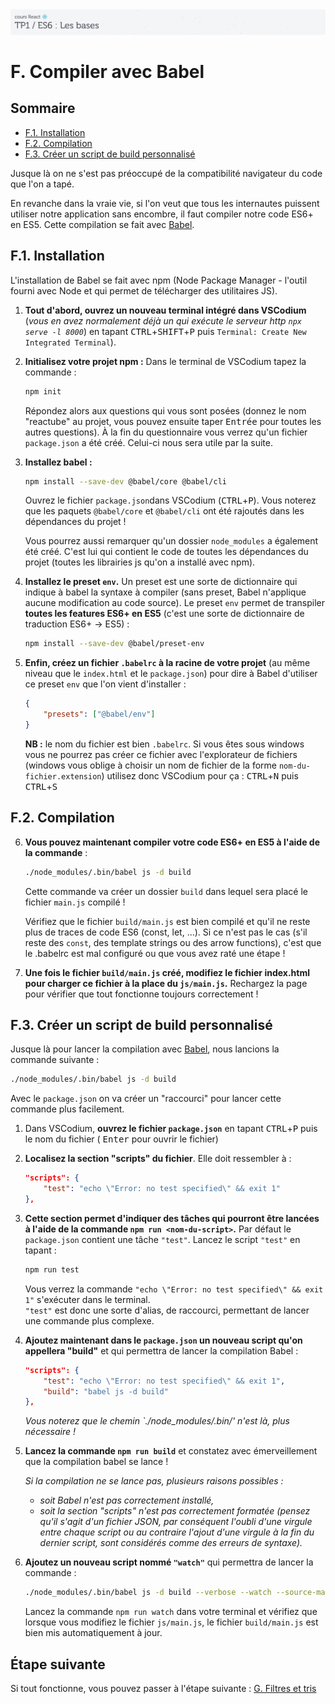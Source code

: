 <img src="images/readme/header-small.jpg" >

# F. Compiler avec Babel <!-- omit in toc -->

## Sommaire <!-- omit in toc -->
- [F.1. Installation](#f1-installation)
- [F.2. Compilation](#f2-compilation)
- [F.3. Créer un script de build personnalisé](#f3-créer-un-script-de-build-personnalisé)

Jusque là on ne s'est pas préoccupé de la compatibilité navigateur du code que l'on a tapé.

En revanche dans la vraie vie, si l'on veut que tous les internautes puissent utiliser notre application sans encombre, il faut compiler notre code ES6+ en ES5. Cette compilation se fait avec [Babel](https://babeljs.io).

## F.1. Installation
L'installation de Babel se fait avec npm (Node Package Manager - l'outil fourni avec Node et qui permet de télécharger des utilitaires JS).

1. **Tout d'abord, ouvrez un nouveau terminal intégré dans VSCodium** (*vous en avez normalement déjà un qui exécute le serveur http `npx serve -l 8000`*) en tapant <kbd>CTRL</kbd>+<kbd>SHIFT</kbd>+<kbd>P</kbd> puis `Terminal: Create New Integrated Terminal`).

2. **Initialisez votre projet npm :** Dans le terminal de VSCodium tapez la commande :
	```bash
	npm init
	```
	Répondez alors aux questions qui vous sont posées (donnez le nom "reactube" au projet, vous pouvez ensuite taper <kbd>Entrée</kbd> pour toutes les autres questions). À la fin du questionnaire vous verrez qu'un fichier `package.json` a été créé. Celui-ci nous sera utile par la suite.

3. **Installez babel :**
	```bash
	npm install --save-dev @babel/core @babel/cli
	```
	Ouvrez le fichier `package.json`dans VSCodium (<kbd>CTRL</kbd>+<kbd>P</kbd>). Vous noterez que les paquets `@babel/core` et `@babel/cli` ont été rajoutés dans les dépendances du projet !

	Vous pourrez aussi remarquer qu'un dossier `node_modules` a également été créé. C'est lui qui contient le code de toutes les dépendances du projet (toutes les librairies js qu'on a installé avec npm).

4. **Installez le preset `env`.** Un preset est une sorte de dictionnaire qui indique à babel la syntaxe à compiler (sans preset, Babel n'applique aucune modification au code source). Le preset `env` permet de transpiler **toutes les features ES6+ en ES5** (c'est une sorte de dictionnaire de traduction ES6+ -> ES5) :
	```bash
	npm install --save-dev @babel/preset-env
	```
5. **Enfin, créez un fichier `.babelrc` à la racine de votre projet** (au même niveau que le `index.html` et le `package.json`) pour dire à Babel d'utiliser ce preset `env` que l'on vient d'installer :
	```json
	{
		"presets": ["@babel/env"]
	}
	```
	**NB :** le nom du fichier est bien `.babelrc`. Si vous êtes sous windows vous ne pourrez pas créer ce fichier avec l'explorateur de fichiers (windows vous oblige à choisir un nom de fichier de la forme `nom-du-fichier.extension`) utilisez donc VSCodium pour ça : <kbd>CTRL</kbd>+<kbd>N</kbd> puis <kbd>CTRL</kbd>+<kbd>S</kbd>

## F.2. Compilation
6. **Vous pouvez maintenant compiler votre code ES6+ en ES5 à l'aide de la commande** :
	```bash
	./node_modules/.bin/babel js -d build
	```
	Cette commande va créer un dossier `build` dans lequel sera placé le fichier `main.js` compilé !

	Vérifiez que le fichier `build/main.js` est bien compilé et qu'il ne reste plus de traces de code ES6 (const, let, ...). Si ce n'est pas le cas (s'il reste des `const`, des template strings ou des arrow functions), c'est que le .babelrc est mal configuré ou que vous avez raté une étape !

7. **Une fois le fichier `build/main.js` créé, modifiez le fichier index.html pour charger ce fichier à la place du `js/main.js`.** Rechargez la page pour vérifier que tout fonctionne toujours correctement !

## F.3. Créer un script de build personnalisé
Jusque là pour lancer la compilation avec [Babel](https://babeljs.io), nous lancions la commande suivante :

```bash
./node_modules/.bin/babel js -d build
```

Avec le `package.json` on va créer un "raccourci" pour lancer cette commande plus facilement.
1. Dans VSCodium, **ouvrez le fichier `package.json`** en tapant <kbd>CTRL</kbd>+<kbd>P</kbd> puis le nom du fichier ( <kbd>Enter</kbd> pour ouvrir le fichier)
2. **Localisez la section "scripts" du fichier**. Elle doit ressembler à :
	```json
	"scripts": {
		"test": "echo \"Error: no test specified\" && exit 1"
	},
	```
4. **Cette section permet d'indiquer des tâches qui pourront être lancées à l'aide de la commande `npm run <nom-du-script>`.** Par défaut le `package.json` contient une tâche `"test"`. Lancez le script `"test"` en tapant :
	```bash
	npm run test
	```
	Vous verrez la commande `"echo \"Error: no test specified\" && exit 1"` s'exécuter dans le terminal.<br>
	`"test"` est donc une sorte d'alias, de raccourci, permettant de lancer une commande plus complexe.
5. **Ajoutez maintenant dans le `package.json` un nouveau script qu'on appellera "build"** et qui permettra de lancer la compilation Babel :
	```json
	"scripts": {
		"test": "echo \"Error: no test specified\" && exit 1",
		"build": "babel js -d build"
	},
	```
	*Vous noterez que le chemin  `./node_modules/.bin/' n'est là, plus nécessaire !*
6. **Lancez la commande `npm run build`** et constatez avec émerveillement que la compilation babel se lance !

	*Si la compilation ne se lance pas, plusieurs raisons possibles :*
	- *soit Babel n'est pas correctement installé,*
	- *soit la section "scripts" n'est pas correctement formatée (pensez qu'il s'agit d'un fichier JSON, par conséquent l'oubli d'une virgule entre chaque script ou au contraire l'ajout d'une virgule à la fin du dernier script, sont considérés comme des erreurs de syntaxe).*
7. **Ajoutez un nouveau script nommé `"watch"`** qui permettra de lancer la commande :
	```bash
	./node_modules/.bin/babel js -d build --verbose --watch --source-maps
	```
	Lancez la commande `npm run watch` dans votre terminal et vérifiez que lorsque vous modifiez le fichier `js/main.js`, le fichier `build/main.js` est bien mis automatiquement à jour.

## Étape suivante <!-- omit in toc -->
Si tout fonctionne, vous pouvez passer à l'étape suivante : [G. Filtres et tris](./G-filtres-tri.md)